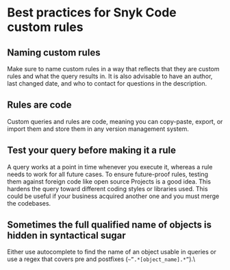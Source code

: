 # Best practices for Snyk Code custom rules

## **Naming custom rules**

Make sure to name custom rules in a way that reflects that they are custom rules and what the query results in. It is also advisable to have an author, last changed date, and who to contact for questions in the description.

## **Rules are code**

Custom queries and rules are code, meaning you can copy-paste, export, or import them and store them in any version management system. &#x20;

## **Test your query before making it a rule**

A query works at a point in time whenever you execute it, whereas a rule needs to work for all future cases. To ensure future-proof rules, testing them against foreign code like open source Projects is a good idea. This hardens the query toward different coding styles or libraries used. This could be useful if your business acquired another one and you must merge the codebases.

## **Sometimes the full qualified name of objects is hidden in syntactical sugar**

Either use autocomplete to find the name of an object usable in queries or use a regex that covers pre and postfixes (`~”.*[object_name].*”`).\
